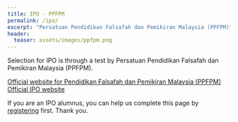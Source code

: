 ```yaml
---
title: IPO - PPFPM
permalink: /ipo/
excerpt: "Persatuan Pendidikan Falsafah dan Pemikiran Malaysia (PPFPM)"
header:
  teaser: assets/images/ppfpm.png
---
```


Selection for IPO is through a test by Persatuan Pendidikan Falsafah dan Pemikiran Malaysia (PPFPM).

[Official website for Pendidikan Falsafah dan Pemikiran Malaysia (PPFPM)](https://ppfpm.wordpress.com/)
[Official IPO website](http://www.philosophy-olympiad.org/)

If you are an IPO alumnus, you can help us complete this page by [registering](/alumni) first. Thank you.
